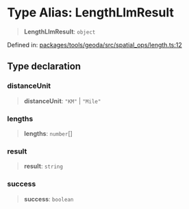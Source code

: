 # Type Alias: LengthLlmResult

> **LengthLlmResult**: `object`

Defined in: [packages/tools/geoda/src/spatial\_ops/length.ts:12](https://github.com/GeoDaCenter/openassistant/blob/28e38a23cf528ccfe10391135d12fba8d3e385da/packages/tools/geoda/src/spatial_ops/length.ts#L12)

## Type declaration

### distanceUnit

> **distanceUnit**: `"KM"` \| `"Mile"`

### lengths

> **lengths**: `number`[]

### result

> **result**: `string`

### success

> **success**: `boolean`
